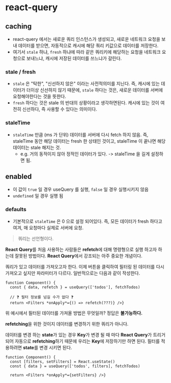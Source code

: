 # react-query

## caching

- react-query 에서는 새로운 쿼리 인스턴스가 생성되고, 새로운 네트워크 요청을 보내 데이터를 받으면, 자동적으로 캐시에 해당 쿼리 키값으로 데이터를 저장한다.
- 여기서 `stale` 하냐, `fresh` 하냐에 따라 같은 쿼리키에 해당하는 요청을 네트워크 요청으로 보내느냐, 캐시에 저장된 데이터를 쓰느냐가 갈린다.

### stale / fresh

- `stale` 은 "탁한", "신선하지 않은" 이라는 사전적의미를 지닌다. 즉, 캐시에 있는 데이터가 더이상 신선하지 않기 때문에, `stale` 하다는 것은, 새로운 데이터를 서버에 요청해야한다는 것을 뜻한다.
- `fresh` 하다는 것은 stale 의 반대의 상황이라고 생각하면된다. 캐시에 있는 것이 여전히 신선하다, 즉 사용할 수 있다는 의미이다.

### staleTime

- `staleTime` 만큼 (ms 가 단위) 데이터를 서버에 다시 fetch 하지 않음. 즉, staleTime 동안 해당 데이터는 fresh 한 상태인 것이고, staleTime 이 끝나면 해당 데이터는 stale 해지는 것.
  - e.g. 거의 동적이지 않아 정적인 데이터가 있다. -> staleTime 을 길게 설정하면 됨.

## enabled

- 이 값이 `true` 일 경우 useQuery 를 실행, `false` 일 경우 실행시키지 않음
- `undefined` 일 경우 실행 됨

### **defaults**

- 기본적으로 `staleTime` 은 0 으로 설정 되어있다. 즉, 모든 데이터가 fresh 하다고 여겨, 매 요청마다 실제로 서버에 요청.

> 쿼리는 선언형이다.

**React Query**를 처음 사용하는 사람들은 **refetch**에 대해 명령형으로 실행 하고자 하는데 잘못된 방법이다. **React Query**에서 강조되는 아주 중요한 개념이다.

쿼리가 있고 데이터를 가져오고자 한다. 이제 버튼을 클릭하여 필터링 된 데이터를 다시 가져오고 싶지만 파라미터가 다르다. 일반적으로는 다음과 같이 작성한다.

```tsx
function Component() {
  const { data, refetch } = useQuery(['todos'], fetchTodos)

  // ❓ 필터 정보를 넘길 수가 없다 ❓
  return <Filters *onApply*={() => refetch(???)} />}
```

위 예시에서 필터된 데이터를 가져올 방법은 무엇일까? 정답은 **불가능하다.**

**refetching**을 위한 것이지 데이터를 변경하기 위한 쿼리가 아니다.

데이터를 변경 하는 **state**가 있는 경우 **Key**가 변경 될 때 마다 **React Query**가 트리거 되어 자동으로 **refetching**하기 때문에 우리는 **Key**에 저장하기만 하면 된다. 필터를 적용하려면 **state**를 변경 시키면 된다.

```tsx
function Component() {
  const [filters, setFilters] = React.useState()
  const { data } = useQuery(['todos', filters], fetchTodos)

  return <Filters *onApply*={setFilters} />}
```
